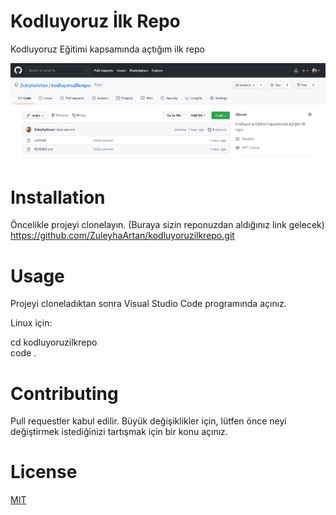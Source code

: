 # Kodluyoruz İlk Repo


Kodluyoruz Eğitimi kapsamında açtığım ilk repo

![](img/reporesim.png)  

  
  # Installation  
  Öncelikle projeyi clonelayın. (Buraya sizin reponuzdan aldığınız link gelecek)  
  https://github.com/ZuleyhaArtan/kodluyoruzilkrepo.git  

  # Usage  
  Projeyi cloneladıktan sonra Visual Studio Code programında açınız.    

  Linux için:    


  cd kodluyoruzilkrepo  
  code .  
  # Contributing  

  Pull requestler kabul edilir. Büyük değişiklikler için, lütfen önce neyi değiştirmek istediğinizi tartışmak için bir konu açınız.
  # License  
  [MIT](https://choosealicense.com/licenses/mit/)













